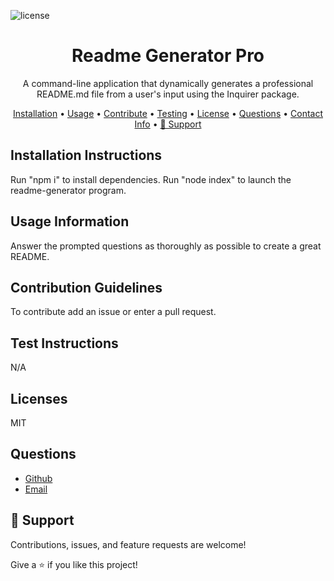 

![license](https://img.shields.io/badge/License-MIT-orange.svg)

<h1 align="center">Readme Generator Pro</h1>

<p align="center">A command-line application that dynamically generates a professional README.md file from a user's input using the Inquirer package.</p>
 
<p align="center">
<a href="#installation-instructions">Installation</a> •
<a href="#usage-information">Usage</a> •
<a href="#contribution-guidelines">Contribute</a> •
<a href="#test-instructions">Testing</a> •
<a href="#licenses">License</a> •
<a href="#questions">Questions</a> •
<a href="#contact">Contact Info</a> •
<a href="#-support">🤝 Support</a> 
</p>

## Installation Instructions 
Run "npm i" to install dependencies. Run "node index" to launch the readme-generator program.
## Usage Information
Answer the prompted questions as thoroughly as possible to create a great README.
## Contribution Guidelines
To contribute add an issue or enter a pull request.
## Test Instructions
N/A
## Licenses
MIT


## Questions

- [Github](https://github.com/davetoth77 "davetoth77")
- [Email](mailto:dtoth77@gmail.com?subject=Hi "Hi!")

## 🤝 Support

Contributions, issues, and feature requests are welcome!

Give a ⭐️  if you like this project!
  
